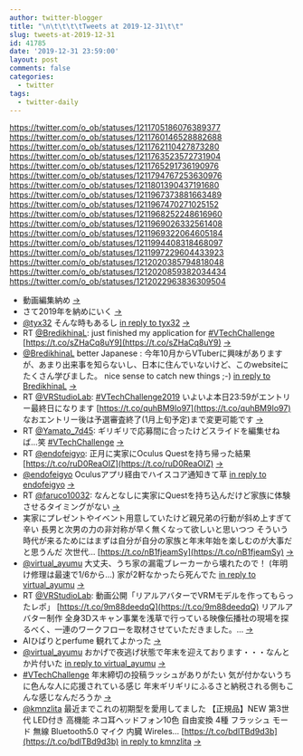 ```yaml
---
author: twitter-blogger
title: "\n\t\t\t\tTweets at 2019-12-31\t\t"
slug: tweets-at-2019-12-31
id: 41785
date: '2019-12-31 23:59:00'
layout: post
comments: false
categories:
  - twitter
tags:
  - twitter-daily
---
```


https://twitter.com/o_ob/statuses/1211705186076389377 https://twitter.com/o_ob/statuses/1211760146528882688 https://twitter.com/o_ob/statuses/1211762110427873280 https://twitter.com/o_ob/statuses/1211763523572731904 https://twitter.com/o_ob/statuses/1211765291736190976 https://twitter.com/o_ob/statuses/1211794767253630976 https://twitter.com/o_ob/statuses/1211801390437191680 https://twitter.com/o_ob/statuses/1211967373881663489 https://twitter.com/o_ob/statuses/1211967470271025152 https://twitter.com/o_ob/statuses/1211968252248616960 https://twitter.com/o_ob/statuses/1211969026332561408 https://twitter.com/o_ob/statuses/1211969322064605184 https://twitter.com/o_ob/statuses/1211994408318468097 https://twitter.com/o_ob/statuses/1211997229604433923 https://twitter.com/o_ob/statuses/1212020385794818048 https://twitter.com/o_ob/statuses/1212020859382034434 https://twitter.com/o_ob/statuses/1212022963836309504  

*   動画編集納め [->](https://twitter.com/o_ob/statuses/1211705186076389377)
*   さて2019年を納めにいく [->](https://twitter.com/o_ob/statuses/1211760146528882688)
*   [@tyx32](https://twitter.com/tyx32) そんな時もあるし [in reply to tyx32](https://twitter.com/tyx32/statuses/1211662995945689088) [->](https://twitter.com/o_ob/statuses/1211762110427873280)
*   RT [@BredikhinaL](https://twitter.com/BredikhinaL): just finished my application for [#VTechChallenge](https://twitter.com/search?q=%23VTechChallenge&src=hash) [https://t.co/sZHaCq8uY9](https://t.co/sZHaCq8uY9) [->](https://twitter.com/o_ob/statuses/1211763523572731904)
*   [@BredikhinaL](https://twitter.com/BredikhinaL) better Japanese : 今年10月からVTuberに興味がありますが、あまり出来事を知らないし、日本に住んでいないけど、このwebsiteにたくさん学びました。 nice sense to catch new things ;-) [in reply to BredikhinaL](https://twitter.com/BredikhinaL/statuses/1211682895930241026) [->](https://twitter.com/o_ob/statuses/1211765291736190976)
*   RT [@VRStudioLab](https://twitter.com/VRStudioLab): [#VTechChallenge2019](https://twitter.com/search?q=%23VTechChallenge2019&src=hash) いよいよ本日23:59がエントリー最終日になります [https://t.co/quhBM9Io97](https://t.co/quhBM9Io97) なおエントリー後は予選審査終了(1月上旬予定)まで変更可能です [->](https://twitter.com/o_ob/statuses/1211794767253630976)
*   RT [@Yamato_7d45](https://twitter.com/Yamato_7d45): ギリギリで応募間に合ったけどスライドを編集せねば…笑 [#VTechChallenge](https://twitter.com/search?q=%23VTechChallenge&src=hash) [->](https://twitter.com/o_ob/statuses/1211801390437191680)
*   RT [@endofeigyo](https://twitter.com/endofeigyo): 正月に実家にOculus Questを持ち帰った結果 [https://t.co/ruD0ReaOIZ](https://t.co/ruD0ReaOIZ) [->](https://twitter.com/o_ob/statuses/1211967373881663489)
*   [@endofeigyo](https://twitter.com/endofeigyo) Oculusアプリ経由でハイスコア通知きて草 [in reply to endofeigyo](https://twitter.com/endofeigyo/statuses/1211582620842086401) [->](https://twitter.com/o_ob/statuses/1211967470271025152)
*   RT [@faruco10032](https://twitter.com/faruco10032): なんとなしに実家にQuestを持ち込んだけど家族に体験させるタイミングがない [->](https://twitter.com/o_ob/statuses/1211968252248616960)
*   実家にプレゼントやイベント用意していたけど親兄弟の行動が斜め上すぎて辛い 長男と次男の力の非対称が早く無くなって欲しいと思いつつ そういう時代が来るためにはまずは自分が自分の家族と年末年始を楽しむのが大事だと思うんだ 次世代… [https://t.co/nB1fjeamSy](https://t.co/nB1fjeamSy) [->](https://twitter.com/o_ob/statuses/1211969026332561408)
*   [@virtual_ayumu](https://twitter.com/virtual_ayumu) 大丈夫、うち家の漏電ブレーカーから壊れたので！ (年明け修理は最速で1/6から…) 家が2軒なかったら死んでた [in reply to virtual_ayumu](https://twitter.com/virtual_ayumu/statuses/1211921609730117632) [->](https://twitter.com/o_ob/statuses/1211969322064605184)
*   RT [@VRStudioLab](https://twitter.com/VRStudioLab): 動画公開「リアルアバターでVRMモデルを作ってもらったレポ」 [https://t.co/9m88deedqQ](https://t.co/9m88deedqQ) リアルアバター制作 全身3Dスキャン事業を浅草で行っている映像伝播社の現場を探るべく、一連のワークフローを取材させていただきました。… [->](https://twitter.com/o_ob/statuses/1211994408318468097)
*   AIひばりとperfume 観れてよかった [->](https://twitter.com/o_ob/statuses/1211997229604433923)
*   [@virtual_ayumu](https://twitter.com/virtual_ayumu) おかげで夜逃げ状態で年末を迎えております・・・なんとか片付いた [in reply to virtual_ayumu](https://twitter.com/virtual_ayumu/statuses/1212016857252646912) [->](https://twitter.com/o_ob/statuses/1212020385794818048)
*   [#VTechChallenge](https://twitter.com/search?q=%23VTechChallenge&src=hash) 年末締切の投稿ラッシュがありがたい 気が付かないうちに色んな人に応援されている感じ 年末ギリギリにふるさと納税される側もこんな感じなんだろうか [->](https://twitter.com/o_ob/statuses/1212020859382034434)
*   [@kmnzlita](https://twitter.com/kmnzlita) 最近までこれの初期型を愛用してました 【正規品】NEW 第3世代 LED付き 高機能 ネコ耳ヘッドフォン10色 自由変換 4種 フラッシュ モード 無線 Bluetooth5.0 マイク 内臓 Wireles… [https://t.co/bdlTBd9d3b](https://t.co/bdlTBd9d3b) [in reply to kmnzlita](https://twitter.com/kmnzlita/statuses/1212016915595460608) [->](https://twitter.com/o_ob/statuses/1212022963836309504)